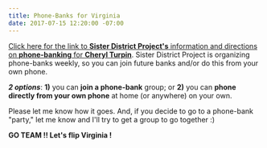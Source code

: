 ```yaml
---
title: Phone-Banks for Virginia
date: 2017-07-15 12:20:00 -07:00
---
```


[Click here for the link to **Sister District Project's** information and directions on **phone-banking** for **Cheryl Turpin**](http://mailchi.mp/sisterdistrict/phonebanking-for-cheryl?e=16b55cad2c).  Sister District Project is organizing phone-banks weekly, so you can join future banks and/or do this from your own phone.

***2 options***:  **1)** you can **join a phone-bank** group; or **2)** you can **phone directly from your own phone** at home (or anywhere) on your own.

Please let me know how it goes.  And, if you decide to go to a phone-bank "party," let me know and I'll try to get a group to go together :)

**GO TEAM !!  Let's flip Virginia !**